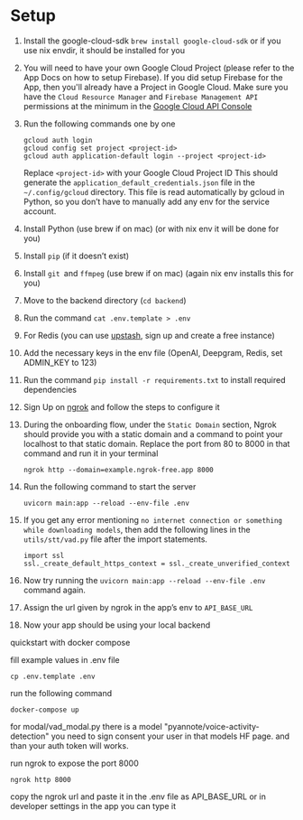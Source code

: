 # Setup
1. Install the google-cloud-sdk `brew install google-cloud-sdk` or if you use nix envdir, it should be installed for you

2. You will need to have your own Google Cloud Project (please refer to the App Docs on how to setup Firebase). If you did setup Firebase for the App, then you'll already have a Project in Google Cloud.
 Make sure you have the `Cloud Resource Manager` and `Firebase Management API` permissions at the minimum in the [Google Cloud API Console](https://console.cloud.google.com/apis/dashboard)
3. Run the following commands one by one
	```
	gcloud auth login
	gcloud config set project <project-id>
	gcloud auth application-default login --project <project-id>
	```
	Replace `<project-id>` with your Google Cloud Project ID
	This should generate the `application_default_credentials.json` file in the `~/.config/gcloud` directory. This file is read automatically by gcloud in Python, so you don’t have to manually add any env for the service account.
5. Install Python (use brew if on mac) (or with nix env it will be done for you)
6. Install `pip` (if it doesn’t exist)
7. Install `git `and `ffmpeg` (use brew if on mac) (again nix env installs this for you)
8. Move to the backend directory (`cd backend`)
9. Run the command `cat .env.template > .env`
10. For Redis (you can use [upstash](https://upstash.com/), sign up and create a free instance)
11. Add the necessary keys in the env file (OpenAI, Deepgram, Redis, set ADMIN_KEY to 123)
12.  Run the command `pip install -r requirements.txt` to install required dependencies
13. Sign Up on [ngrok](https://ngrok.com/) and follow the steps to configure it
14. During the onboarding flow, under the `Static Domain` section, Ngrok should provide you with a static domain and a command to point your localhost to that static domain. Replace the port from 80 to 8000 in that command and run it in your terminal 
	```
	ngrok http --domain=example.ngrok-free.app 8000
	```
15. Run the following command to start the server
	```
	uvicorn main:app --reload --env-file .env
	```
16. If you get any error mentioning `no internet connection or something while downloading models`, then add the following lines in the `utils/stt/vad.py` file after the import statements.
	```
	import ssl
	ssl._create_default_https_context = ssl._create_unverified_context
	```
17. Now try running the `uvicorn main:app --reload --env-file .env` command again.
18. Assign the url given by ngrok in the app’s env to `API_BASE_URL`
19. Now your app should be using your local backend

quickstart with docker compose

fill example values in .env file
```
cp .env.template .env
```
run the following command
```
docker-compose up
```

for modal/vad_modal.py there is a model "pyannote/voice-activity-detection" you need to sign consent your user  in that models HF page. and than your  auth token will works. 

run ngrok to expose the port 8000
```
ngrok http 8000
```
copy the ngrok url and paste it in the .env file as API_BASE_URL
or in developer settings in the app you can type it
 

